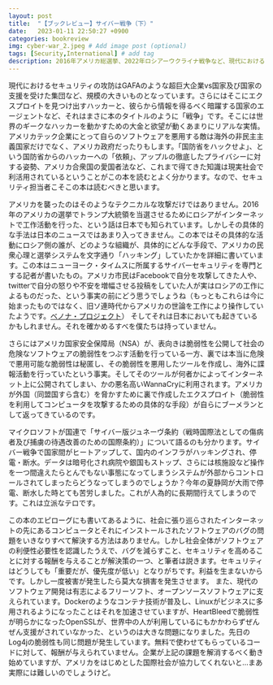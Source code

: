 ```yaml
---
layout: post
title:  "【ブックレビュー】サイバー戦争（下）"
date:   2023-01-11 22:50:27 +0900
categories: bookreview
img: cyber-war_2.jpeg # Add image post (optional)
tags: [Security,International] # add tag
description: 2016年アメリカ総選挙、2022年ロシアーウクライナ戦争など、現代におけるサイバー空間での戦争について記した本（後編）
---
```


現代におけるセキュリティの攻防はGAFAのような超巨大企業vs国家及び国家の支援を受けた集団など、規模の大きいものとなっています。さらにはそこにエクスプロイトを見つけ出すハッカーと、彼らから情報を得るべく暗躍する国家のエージェントなど、それはまさに本のタイトルのように「戦争」です。そこには世界のギークなハッカーを動かすための大金と欲望が動くあまりにリアルな実情。
アメリカテック企業にとって自らのソフトウェアを悪用する敵は海外の非民主主義国家だけでなく、アメリカ政府だったりもします。「国防省をハックせよ」、という国防省からのハッカーへの「依頼」、アップルの徹底したプライバシーに対する姿勢、アメリカ合衆国の愛国者法など、これまで得てきた知識は現実社会で利活用されているということがこの本を読むとよく分かります。なので、セキュリティ担当者こそこの本は読むべきと思います。

アメリカを襲ったのはそのようなテクニカルな攻撃だけではありません。2016年のアメリカの選挙でトランプ大統領を当選させるためにロシアがインターネットで工作活動を行った、という話は日本でも知られています。しかしその具体的な手法は日本のニュースではあまり入ってきません。この本ではその具体的な活動にロシア側の誰が、どのような組織が、具体的にどんな手段で、アメリカの民衆心理と選挙システムを文字通り「ハッキング」していたかを詳細に書いています。この本はニューヨーク・タイムスに所属するサイバーセキュリティを専門とする記者が書いたもの。アメリカ市民はFacebookで自分を攻撃してきた人や、twitterで自分の怒りや不安を増幅させる投稿をしていた人が実はロシアの工作によるものだった、という事実の前にどう思うでしょうね（もっともこれらは今に始まったものではなく、旧ソ連時代からアメリカの世論を工作により操作していたようです。[ベノナ・プロジェクト](https://ja.wikipedia.org/wiki/%E3%83%99%E3%83%8E%E3%83%8A)）
そしてそれは日本においても起きているかもしれません。それを確かめるすべを僕たちは持っていません。

さらにはアメリカ国家安全保障局（NSA）が、表向きは脆弱性を公開して社会の危険なソフトウェアの脆弱性をつぶす活動を行っている一方、裏では本当に危険で悪用可能な脆弱性は秘匿し、その脆弱性を悪用したツールを作成し、海外に諜報活動を行っていたという事実。そしてそのツールが何者かによってインターネット上に公開されてしまい、かの悪名高いWannaCryに利用されます。アメリカが外国（同盟国すら含む）を脅かすために裏で作成したエクスプロイト（脆弱性を利用してコンピュータを攻撃するための具体的な手段）が自らにブーメランとして返ってきているのです。

マイクロソフトが国連で「サイバー版ジュネーヴ条約（戦時国際法としての傷病者及び捕虜の待遇改善のための国際条約）」について語るのも分かります。サイバー戦争で国家間がヒートアップして、国内のインフラがハッキングされ、停電・断水。データは暗号化され病院や銀国もストップ、さらには核施設など操作を一つ間違えたらとんでもない事態になってしまうシステムが外部からコントロールされてしまったらどうなってしまうのでしょうか？今年の夏静岡が大雨で停電、断水した時とても苦労しました。これが人為的に長期間行えてしまうのです。これは立派なテロです。

この本のエピローグにも書いてあるように、社会に張り巡らされたインターネットの先にあるコンピュータとそれにインストールされたソフトウェアのバグの問題をいきなりすべて解決する方法はありません。しかし社会全体がソフトウェアの利便性必要性を認識したうえで、バグを減らすこと、セキュリティを高めることに対する報酬を与えることが解決策の一つ、と筆者は説きます。セキュリティはどうしても「重要だが、優先度が低い」となりがちです。利益を生まないからです。しかし一度被害が発生したら莫大な損害を発生させます。
また、現代のソフトウェア開発は有志によるフリーソフト、オープンソースソフトウェアに支えられています。Dockerのようなコンテナ技術が普及し、Linuxがビジネスに多用されるようになったことはそれを加速させていますが、HeartBleedで脆弱性が明らかになったOpenSSLが、世界中の人が利用しているにもかかわらずぜんぜん支援がされていなかった、というのは大きな問題になりました。先日のLog4jの脆弱性も同じ問題が発生しています。無料で使わせてもらっているコードに対して、報酬が与えられていません。企業が上記の課題を解消するべく動き始めていますが、アメリカをはじめとした国際社会が協力してくれないと…まあ実際には難しいのでしょうけど。